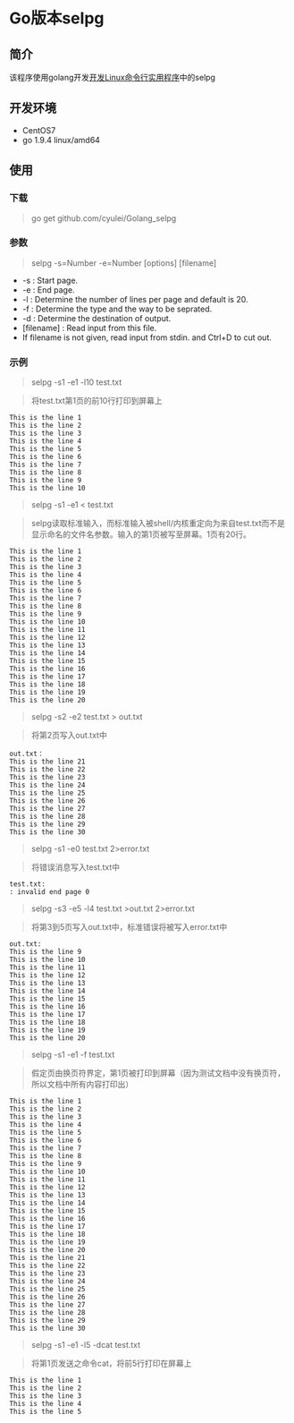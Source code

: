 # Go版本selpg

## 简介
该程序使用golang开发[开发Linux命令行实用程序][1]中的selpg

## 开发环境
- CentOS7
- go 1.9.4 linux/amd64

## 使用
### 下载
> go get github.com/cyulei/Golang_selpg 
### 参数
> selpg -s=Number -e=Number [options] [filename]


-    -s : Start page.
-   -e : End page.
-   -l : Determine the number of lines per page and default is 20.
-    -f : Determine the type and the way to be seprated.
-   -d : Determine the destination of output.
-   [filename] : Read input from this file.
-   If filename is not given, read input from stdin. and Ctrl+D to cut out.
### 示例

> selpg -s1 -e1 -l10 test.txt

> 将test.txt第1页的前10行打印到屏幕上
```
This is the line 1
This is the line 2
This is the line 3
This is the line 4
This is the line 5
This is the line 6
This is the line 7
This is the line 8
This is the line 9
This is the line 10
```

> selpg -s1 -e1 < test.txt

> selpg读取标准输入，而标准输入被shell/内核重定向为来自test.txt而不是显示命名的文件名参数。输入的第1页被写至屏幕。1页有20行。
```
This is the line 1
This is the line 2
This is the line 3
This is the line 4
This is the line 5
This is the line 6
This is the line 7
This is the line 8
This is the line 9
This is the line 10
This is the line 11
This is the line 12
This is the line 13
This is the line 14
This is the line 15
This is the line 16
This is the line 17
This is the line 18
This is the line 19
This is the line 20
```
> selpg -s2 -e2 test.txt > out.txt

> 将第2页写入out.txt中
```
out.txt：
This is the line 21
This is the line 22
This is the line 23
This is the line 24
This is the line 25
This is the line 26
This is the line 27
This is the line 28
This is the line 29
This is the line 30
```

>  selpg -s1 -e0 test.txt 2>error.txt

> 将错误消息写入test.txt中

```
test.txt:
: invalid end page 0
```

> selpg -s3 -e5 -l4 test.txt >out.txt 2>error.txt

> 将第3到5页写入out.txt中，标准错误将被写入error.txt中
```
out.txt:
This is the line 9
This is the line 10
This is the line 11
This is the line 12
This is the line 13
This is the line 14
This is the line 15
This is the line 16
This is the line 17
This is the line 18
This is the line 19
This is the line 20
```

> selpg -s1 -e1 -f test.txt

> 假定页由换页符界定，第1页被打印到屏幕（因为测试文档中没有换页符，所以文档中所有内容打印出）

```
This is the line 1
This is the line 2
This is the line 3
This is the line 4
This is the line 5
This is the line 6
This is the line 7
This is the line 8
This is the line 9
This is the line 10
This is the line 11
This is the line 12
This is the line 13
This is the line 14
This is the line 15
This is the line 16
This is the line 17
This is the line 18
This is the line 19
This is the line 20
This is the line 21
This is the line 22
This is the line 23
This is the line 24
This is the line 25
This is the line 26
This is the line 27
This is the line 28
This is the line 29
This is the line 30
```

> selpg -s1 -e1 -l5 -dcat test.txt

> 将第1页发送之命令cat，将前5行打印在屏幕上
```
This is the line 1
This is the line 2
This is the line 3
This is the line 4
This is the line 5
```


  [1]: https://www.ibm.com/developerworks/cn/linux/shell/clutil/index.html
